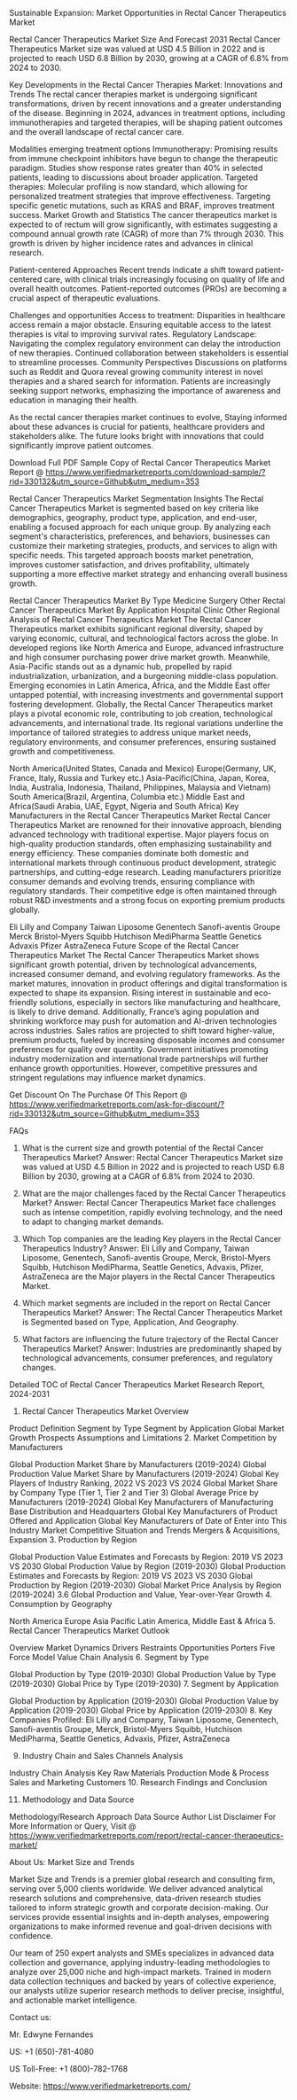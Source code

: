 Sustainable Expansion: Market Opportunities in Rectal Cancer Therapeutics Market


Rectal Cancer Therapeutics Market Size And Forecast 2031
Rectal Cancer Therapeutics Market size was valued at USD 4.5 Billion in 2022 and is projected to reach USD 6.8 Billion by 2030, growing at a CAGR of 6.8% from 2024 to 2030.

Key Developments in the Rectal Cancer Therapies Market: Innovations and Trends
The rectal cancer therapies market is undergoing significant transformations, driven by recent innovations and a greater understanding of the disease. Beginning in 2024, advances in treatment options, including immunotherapies and targeted therapies, will be shaping patient outcomes and the overall landscape of rectal cancer care.

Modalities emerging treatment options
Immunotherapy: Promising results from immune checkpoint inhibitors have begun to change the therapeutic paradigm. Studies show response rates greater than 40% in selected patients, leading to discussions about broader application.
Targeted therapies: Molecular profiling is now standard, which allowing for personalized treatment strategies that improve effectiveness. Targeting specific genetic mutations, such as KRAS and BRAF, improves treatment success.
Market Growth and Statistics
The cancer therapeutics market is expected to of rectum will grow significantly, with estimates suggesting a compound annual growth rate (CAGR) of more than 7% through 2030. This growth is driven by higher incidence rates and advances in clinical research.

Patient-centered Approaches
Recent trends indicate a shift toward patient-centered care, with clinical trials increasingly focusing on quality of life and overall health outcomes. Patient-reported outcomes (PROs) are becoming a crucial aspect of therapeutic evaluations.

Challenges and opportunities
Access to treatment: Disparities in healthcare access remain a major obstacle. Ensuring equitable access to the latest therapies is vital to improving survival rates.
Regulatory Landscape: Navigating the complex regulatory environment can delay the introduction of new therapies. Continued collaboration between stakeholders is essential to streamline processes.
Community Perspectives
Discussions on platforms such as Reddit and Quora reveal growing community interest in novel therapies and a shared search for information. Patients are increasingly seeking support networks, emphasizing the importance of awareness and education in managing their health.

As the rectal cancer therapies market continues to evolve, Staying informed about these advances is crucial for patients, healthcare providers and stakeholders alike. The future looks bright with innovations that could significantly improve patient outcomes.

Download Full PDF Sample Copy of Rectal Cancer Therapeutics Market Report @ https://www.verifiedmarketreports.com/download-sample/?rid=330132&utm_source=Github&utm_medium=353

Rectal Cancer Therapeutics Market Segmentation Insights
The Rectal Cancer Therapeutics Market is segmented based on key criteria like demographics, geography, product type, application, and end-user, enabling a focused approach for each unique group. By analyzing each segment's characteristics, preferences, and behaviors, businesses can customize their marketing strategies, products, and services to align with specific needs. This targeted approach boosts market penetration, improves customer satisfaction, and drives profitability, ultimately supporting a more effective market strategy and enhancing overall business growth.

Rectal Cancer Therapeutics Market By Type
Medicine
Surgery
Other
Rectal Cancer Therapeutics Market By Application
Hospital
Clinic
Other
Regional Analysis of Rectal Cancer Therapeutics Market
The Rectal Cancer Therapeutics market exhibits significant regional diversity, shaped by varying economic, cultural, and technological factors across the globe. In developed regions like North America and Europe, advanced infrastructure and high consumer purchasing power drive market growth. Meanwhile, Asia-Pacific stands out as a dynamic hub, propelled by rapid industrialization, urbanization, and a burgeoning middle-class population. Emerging economies in Latin America, Africa, and the Middle East offer untapped potential, with increasing investments and governmental support fostering development. Globally, the Rectal Cancer Therapeutics market plays a pivotal economic role, contributing to job creation, technological advancements, and international trade. Its regional variations underline the importance of tailored strategies to address unique market needs, regulatory environments, and consumer preferences, ensuring sustained growth and competitiveness.

North America(United States, Canada and Mexico)
Europe(Germany, UK, France, Italy, Russia and Turkey etc.)
Asia-Pacific(China, Japan, Korea, India, Australia, Indonesia, Thailand, Philippines, Malaysia and Vietnam)
South America(Brazil, Argentina, Columbia etc.)
Middle East and Africa(Saudi Arabia, UAE, Egypt, Nigeria and South Africa)
Key Manufacturers in the Rectal Cancer Therapeutics Market
Rectal Cancer Therapeutics Market are renowned for their innovative approach, blending advanced technology with traditional expertise. Major players focus on high-quality production standards, often emphasizing sustainability and energy efficiency. These companies dominate both domestic and international markets through continuous product development, strategic partnerships, and cutting-edge research. Leading manufacturers prioritize consumer demands and evolving trends, ensuring compliance with regulatory standards. Their competitive edge is often maintained through robust R&D investments and a strong focus on exporting premium products globally.

Eli Lilly and Company
Taiwan Liposome
Genentech
Sanofi-aventis Groupe
Merck
Bristol-Myers Squibb
Hutchison MediPharma
Seattle Genetics
Advaxis
Pfizer
AstraZeneca
Future Scope of the Rectal Cancer Therapeutics Market
The Rectal Cancer Therapeutics Market shows significant growth potential, driven by technological advancements, increased consumer demand, and evolving regulatory frameworks. As the market matures, innovation in product offerings and digital transformation is expected to shape its expansion. Rising interest in sustainable and eco-friendly solutions, especially in sectors like manufacturing and healthcare, is likely to drive demand. Additionally, France’s aging population and shrinking workforce may push for automation and AI-driven technologies across industries. Sales ratios are projected to shift toward higher-value, premium products, fueled by increasing disposable incomes and consumer preferences for quality over quantity. Government initiatives promoting industry modernization and international trade partnerships will further enhance growth opportunities. However, competitive pressures and stringent regulations may influence market dynamics.

Get Discount On The Purchase Of This Report @ https://www.verifiedmarketreports.com/ask-for-discount/?rid=330132&utm_source=Github&utm_medium=353

FAQs
1. What is the current size and growth potential of the Rectal Cancer Therapeutics Market?
Answer: Rectal Cancer Therapeutics Market size was valued at USD 4.5 Billion in 2022 and is projected to reach USD 6.8 Billion by 2030, growing at a CAGR of 6.8% from 2024 to 2030.

2. What are the major challenges faced by the Rectal Cancer Therapeutics Market?
Answer: Rectal Cancer Therapeutics Market face challenges such as intense competition, rapidly evolving technology, and the need to adapt to changing market demands.

3. Which Top companies are the leading Key players in the Rectal Cancer Therapeutics Industry?
Answer: Eli Lilly and Company, Taiwan Liposome, Genentech, Sanofi-aventis Groupe, Merck, Bristol-Myers Squibb, Hutchison MediPharma, Seattle Genetics, Advaxis, Pfizer, AstraZeneca are the Major players in the Rectal Cancer Therapeutics Market.

4. Which market segments are included in the report on Rectal Cancer Therapeutics Market?
Answer: The Rectal Cancer Therapeutics Market is Segmented based on Type, Application, And Geography.

5. What factors are influencing the future trajectory of the Rectal Cancer Therapeutics Market?
Answer: Industries are predominantly shaped by technological advancements, consumer preferences, and regulatory changes.

Detailed TOC of Rectal Cancer Therapeutics Market Research Report, 2024-2031
1. Rectal Cancer Therapeutics Market Overview

Product Definition
Segment by Type
Segment by Application
Global Market Growth Prospects
Assumptions and Limitations
2. Market Competition by Manufacturers

Global Production Market Share by Manufacturers (2019-2024)
Global Production Value Market Share by Manufacturers (2019-2024)
Global Key Players of Industry Ranking, 2022 VS 2023 VS 2024
Global Market Share by Company Type (Tier 1, Tier 2 and Tier 3)
Global Average Price by Manufacturers (2019-2024)
Global Key Manufacturers of Manufacturing Base Distribution and Headquarters
Global Key Manufacturers of Product Offered and Application
Global Key Manufacturers of Date of Enter into This Industry
Market Competitive Situation and Trends
Mergers & Acquisitions, Expansion
3. Production by Region

Global Production Value Estimates and Forecasts by Region: 2019 VS 2023 VS 2030
Global Production Value by Region (2019-2030)
Global Production Estimates and Forecasts by Region: 2019 VS 2023 VS 2030
Global Production by Region (2019-2030)
Global Market Price Analysis by Region (2019-2024) 3.6 Global Production and Value, Year-over-Year Growth
4. Consumption by Geography

North America
Europe
Asia Pacific
Latin America, Middle East & Africa
5. Rectal Cancer Therapeutics Market Outlook

Overview
Market Dynamics
Drivers
Restraints
Opportunities
Porters Five Force Model
Value Chain Analysis 
6. Segment by Type

Global Production by Type (2019-2030)
Global Production Value by Type (2019-2030)
Global Price by Type (2019-2030)
7. Segment by Application

Global Production by Application (2019-2030)
Global Production Value by Application (2019-2030)
Global Price by Application (2019-2030)
8. Key Companies Profiled: Eli Lilly and Company, Taiwan Liposome, Genentech, Sanofi-aventis Groupe, Merck, Bristol-Myers Squibb, Hutchison MediPharma, Seattle Genetics, Advaxis, Pfizer, AstraZeneca

9. Industry Chain and Sales Channels Analysis

Industry Chain Analysis
Key Raw Materials
Production Mode & Process
Sales and Marketing
Customers
10. Research Findings and Conclusion

11. Methodology and Data Source

Methodology/Research Approach
Data Source
Author List
Disclaimer
For More Information or Query, Visit @ https://www.verifiedmarketreports.com/report/rectal-cancer-therapeutics-market/

About Us: Market Size and Trends

Market Size and Trends is a premier global research and consulting firm, serving over 5,000 clients worldwide. We deliver advanced analytical research solutions and comprehensive, data-driven research studies tailored to inform strategic growth and corporate decision-making. Our services provide essential insights and in-depth analyses, empowering organizations to make informed revenue and goal-driven decisions with confidence.

Our team of 250 expert analysts and SMEs specializes in advanced data collection and governance, applying industry-leading methodologies to analyze over 25,000 niche and high-impact markets. Trained in modern data collection techniques and backed by years of collective experience, our analysts utilize superior research methods to deliver precise, insightful, and actionable market intelligence.

Contact us:

Mr. Edwyne Fernandes

US: +1 (650)-781-4080

US Toll-Free: +1 (800)-782-1768

Website: https://www.verifiedmarketreports.com/
